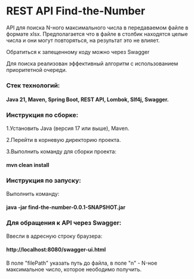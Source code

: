 # REST API Find-the-Number

API для поиска N-ного максимального числа в передаваемом файле в формате xlsx. Предполагается что в файле в столбик находятся целые числа и они могут повторяться, на результат это не влияет. 

Обратиться к запещенному коду можно через Swagger

Для поиска реализован эффективный алгоритм с использованием приоритетной очереди.

### Стек технологий:
#### Java 21, Maven, Spring Boot, REST API, Lombok, Slf4j, Swagger.


### Инструкция по сборке:

1.Установить Java (версия 17 или выше), Maven.

2.Перейти в корневую директорию проекта.

3.Выполнить команду для сборки проекта: 
#### mvn clean install

### Инструкция по запуску:

Выполнить команду:
#### java -jar find-the-number-0.0.1-SNAPSHOT.jar

### Для обращения к API через Swagger:

Ввесли в адресную строку браузера:
####  http://localhost:8080/swagger-ui.html

В поле "filePath" указать путь до файла, 
в поле "n" - N-ное максимальное число, которое неободимо получить.

